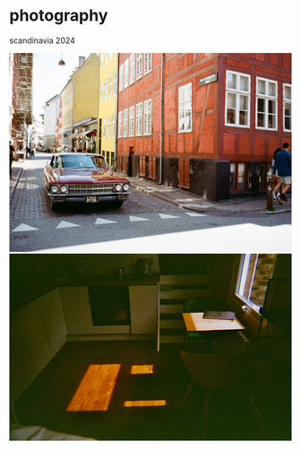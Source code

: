 # photography

scandinavia 2024

![Classic car in Copenhagen!](/0007_2A.jpg "classic car in copenhagen")
![](/0001_1.jpeg)